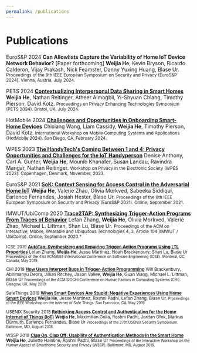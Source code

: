```yaml
---
permalink: /publications
---
```


# Publications

<venue>EuroS&P 2024</venue> **Can Allowlists Capture the Variability of Home IoT Device Network Behavior?** [Paper forthcoming]
__**Weijia He**__, Kevin Bryson, Ricardo Calderon, Vijay Prakash, Nick Feamster, Danny Yuxing Huang, Blase Ur.
<small>Proceedings of the 9th IEEE European Symposium on Security and Privacy (EuroS&P 2024). Vienna, Austria, July 2024.</small>

<venue>PETS 2024</venue> [**Contextualizing Interpersonal Data Sharing in Smart Homes**](/papers/popets24.pdf)
__**Weijia He**__, Nathan Reitinger, Atheer Almogbil, Yi-Shyuan Chiang, Timothy Pierson, David Kotz.
<small>Proceedings on Privacy Enhancing Technologies Symposium (PETS 2024). Bristol, UK, July 2024.</small>

<venue>HotMobile 2024</venue> [**Challenges and Opportunities in Onboarding Smart-Home Devices**](/papers/hotemobile24.pdf)
Chixiang Wang, Liam Cassidy, __**Weijia He**__, Timothy Pierson, David Kotz.
<small>International Workshop on Mobile Computing Systems and Applications (HotMobile 2024). San Diego, CA, February 2024.</small>

<venue>WPES 2023</venue> [**The HandyTech's Coming Between 1 and 4: Privacy Opportunities and Challenges for the IoT Handyperson**](/papers/wpes23.pdf)
Denise Anthony, Carl A. Gunter, __**Weijia He**__, Mounib Khanafer, Susan Landau, Ravindra Mangar, Nathan Reitinger.
<small>Workshop on Privacy in the Electronic Society (WPES 2023). Copenhagen, Denmark, November, 2023.</small>

<venue>EuroS&P 2021</venue> [**SoK: Context Sensing for Access Control in the Adversarial Home IoT**](/papers/eurosp21-sok.pdf)
__**Weijia He**__, Valerie Zhao, Olivia Morkved, Sabeeka Siddiqui, Earlence Fernandes, Josiah Hester, Blase Ur.
<small>Proceedings of the 6th IEEE European Symposium on Security and Privacy (EuroS&P 2021). Online, September 2021.</small>

<venue>IMWUT/UbiComp 2020</venue> [**Trace2TAP: Synthesizing Trigger-Action Programs From Traces of Behavior**](/papers/trace2tap.pdf)
Lefan Zhang, __**Weijia He**__, Olivia Morkved, Valerie Zhao, Michael L. Littman, Shan Lu, Blase Ur.
<small>Proceedings of the ACM on Interactive, Mobile, Wearable and Ubiquitous Technologies 4, 3, Article 104 (IMWUT / UbiComp). Online, September 2020.*

<venue>ICSE 2019</venue> [**AutoTap: Synthesizing and Repairing Trigger-Action Programs Using LTL Properties**](/papers/autotap.pdf)
Lefan Zhang, __**Weijia He**__, Jesse Martinez, Noah Brackenbury, Shan Lu, Blase Ur
<small>Proceedings of the 41st ACM/IEEE International Conference on Software Engineering (ICSE). Montreal, QC, Canada, May 2019.</small>

<venue>CHI 2019</venue> [**How Users Interpret Bugs in Trigger-Action Programming**](/papers/chi19-ifttt-cameraready.pdf)
Will Brackenbury, Abhimanyu Deora, Jillian Ritchey, Jason Vallee, __**Weijia He**__, Guan Wang, Michael L. Littman, Blase Ur
<small>Proceedings of the ACM SIGCHI Conference on Human Factors in Computing Systems (CHI). Glasgow, UK, May 2019.</small>

<venue>SafeThings 2019</venue> [**When Smart Devices Are Stupid: Negative Experiences Using Home Smart Devices**](/papers/safethings19-bugs.pdf)
__**Weijia He**__, Jesse Martinez, Roshni Padhi, Lefan Zhang, Blase Ur. 
<small>Proceedings of the IEEE Workshop on the Internet of Safe Things. San Francisco, CA, May 2019.</small>

<venue>USENIX Security 2018</venue> [**Rethinking Access Control and Authentication for the Home Internet of Things (IoT)**](/papers/usenixsec18.pdf)
__**Weijia He**__, Maximilian Golla, Roshni Padhi, Jordan Ofek, Markus Dürmuth, Earlence Fernandes, Blase Ur
<small>Proceedings of the 27th USENIX Security Symposium. Baltimore, MD, August 2018.</small>

<venue>WSSP 2018</venue> [**Clap On, Clap Off: Usability of Authentication Methods in the Smart Home**](/papers/wssp18.pdf)
__**Weijia He**__, Juliette Hainline, Roshni Padhi, Blase Ur
<small>Proceedings of the Interactive Workshop on the Human Aspect of Smarthome Security and Privacy (WSSP). Baltimore, MD, August 2018.</small>
